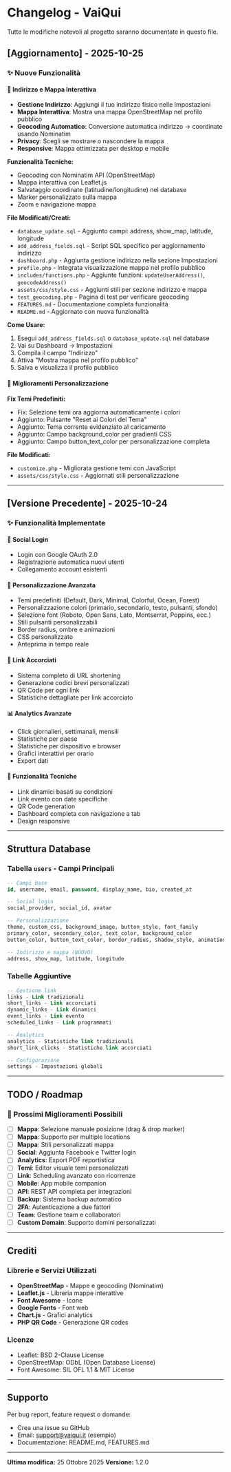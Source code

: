 # Changelog - VaiQui

Tutte le modifiche notevoli al progetto saranno documentate in questo file.

## [Aggiornamento] - 2025-10-25

### ✨ Nuove Funzionalità

#### 📍 Indirizzo e Mappa Interattiva
- **Gestione Indirizzo**: Aggiungi il tuo indirizzo fisico nelle Impostazioni
- **Mappa Interattiva**: Mostra una mappa OpenStreetMap nel profilo pubblico
- **Geocoding Automatico**: Conversione automatica indirizzo → coordinate usando Nominatim
- **Privacy**: Scegli se mostrare o nascondere la mappa
- **Responsive**: Mappa ottimizzata per desktop e mobile

**Funzionalità Tecniche:**
- Geocoding con Nominatim API (OpenStreetMap)
- Mappa interattiva con Leaflet.js
- Salvataggio coordinate (latitudine/longitudine) nel database
- Marker personalizzato sulla mappa
- Zoom e navigazione mappa

**File Modificati/Creati:**
- `database_update.sql` - Aggiunto campi: address, show_map, latitude, longitude
- `add_address_fields.sql` - Script SQL specifico per aggiornamento indirizzo
- `dashboard.php` - Aggiunta gestione indirizzo nella sezione Impostazioni
- `profile.php` - Integrata visualizzazione mappa nel profilo pubblico
- `includes/functions.php` - Aggiunte funzioni: `updateUserAddress()`, `geocodeAddress()`
- `assets/css/style.css` - Aggiunti stili per sezione indirizzo e mappa
- `test_geocoding.php` - Pagina di test per verificare geocoding
- `FEATURES.md` - Documentazione completa funzionalità
- `README.md` - Aggiornato con nuova funzionalità

**Come Usare:**
1. Esegui `add_address_fields.sql` o `database_update.sql` nel database
2. Vai su Dashboard → Impostazioni
3. Compila il campo "Indirizzo"
4. Attiva "Mostra mappa nel profilo pubblico"
5. Salva e visualizza il profilo pubblico

#### 🎨 Miglioramenti Personalizzazione

**Fix Temi Predefiniti:**
- Fix: Selezione temi ora aggiorna automaticamente i colori
- Aggiunto: Pulsante "Reset ai Colori del Tema"
- Aggiunto: Tema corrente evidenziato al caricamento
- Aggiunto: Campo background_color per gradienti CSS
- Aggiunto: Campo button_text_color per personalizzazione completa

**File Modificati:**
- `customize.php` - Migliorata gestione temi con JavaScript
- `assets/css/style.css` - Aggiornati stili personalizzazione

---

## [Versione Precedente] - 2025-10-24

### ✨ Funzionalità Implementate

#### 🔐 Social Login
- Login con Google OAuth 2.0
- Registrazione automatica nuovi utenti
- Collegamento account esistenti

#### 🎨 Personalizzazione Avanzata
- Temi predefiniti (Default, Dark, Minimal, Colorful, Ocean, Forest)
- Personalizzazione colori (primario, secondario, testo, pulsanti, sfondo)
- Selezione font (Roboto, Open Sans, Lato, Montserrat, Poppins, ecc.)
- Stili pulsanti personalizzabili
- Border radius, ombre e animazioni
- CSS personalizzato
- Anteprima in tempo reale

#### 🔗 Link Accorciati
- Sistema completo di URL shortening
- Generazione codici brevi personalizzati
- QR Code per ogni link
- Statistiche dettagliate per link accorciato

#### 📊 Analytics Avanzate
- Click giornalieri, settimanali, mensili
- Statistiche per paese
- Statistiche per dispositivo e browser
- Grafici interattivi per orario
- Export dati

#### 🔧 Funzionalità Tecniche
- Link dinamici basati su condizioni
- Link evento con date specifiche
- QR Code generation
- Dashboard completa con navigazione a tab
- Design responsive

---

## Struttura Database

### Tabella `users` - Campi Principali

```sql
-- Campi base
id, username, email, password, display_name, bio, created_at

-- Social login
social_provider, social_id, avatar

-- Personalizzazione
theme, custom_css, background_image, button_style, font_family
primary_color, secondary_color, text_color, background_color
button_color, button_text_color, border_radius, shadow_style, animation_style

-- Indirizzo e mappa (NUOVO)
address, show_map, latitude, longitude
```

### Tabelle Aggiuntive

```sql
-- Gestione link
links - Link tradizionali
short_links - Link accorciati
dynamic_links - Link dinamici
event_links - Link evento
scheduled_links - Link programmati

-- Analytics
analytics - Statistiche link tradizionali
short_link_clicks - Statistiche link accorciati

-- Configurazione
settings - Impostazioni globali
```

---

## TODO / Roadmap

### 🎯 Prossimi Miglioramenti Possibili

- [ ] **Mappa**: Selezione manuale posizione (drag & drop marker)
- [ ] **Mappa**: Supporto per multiple locations
- [ ] **Mappa**: Stili personalizzati mappa
- [ ] **Social**: Aggiunta Facebook e Twitter login
- [ ] **Analytics**: Export PDF reportistica
- [ ] **Temi**: Editor visuale temi personalizzati
- [ ] **Link**: Scheduling avanzato con ricorrenze
- [ ] **Mobile**: App mobile companion
- [ ] **API**: REST API completa per integrazioni
- [ ] **Backup**: Sistema backup automatico
- [ ] **2FA**: Autenticazione a due fattori
- [ ] **Team**: Gestione team e collaboratori
- [ ] **Custom Domain**: Supporto domini personalizzati

---

## Crediti

### Librerie e Servizi Utilizzati

- **OpenStreetMap** - Mappe e geocoding (Nominatim)
- **Leaflet.js** - Libreria mappe interattive
- **Font Awesome** - Icone
- **Google Fonts** - Font web
- **Chart.js** - Grafici analytics
- **PHP QR Code** - Generazione QR codes

### Licenze

- Leaflet: BSD 2-Clause License
- OpenStreetMap: ODbL (Open Database License)
- Font Awesome: SIL OFL 1.1 & MIT License

---

## Supporto

Per bug report, feature request o domande:
- Crea una issue su GitHub
- Email: support@vaiqui.it (esempio)
- Documentazione: README.md, FEATURES.md

---

**Ultima modifica:** 25 Ottobre 2025
**Versione:** 1.2.0

